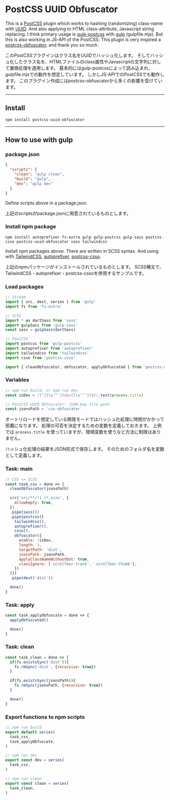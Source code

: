 # PostCSS UUID Obfuscator

This is a [PostCSS] plugin which works to hashing (randomizing) class-name with [UUID].
And also applying to HTML class-attribute, Javascript string replacing.
I think primary usage is [gulp-postcss] with [gulp] (gulpfile.mjs). But this is also working in JS-API of the PostCSS.
This plugin is very inspired a [postcss-obfuscator], and thank you so much.

このPostCSSプラグインはクラス名をUUIDでハッシュ化します。
そしてハッシュ化したクラス名を、HTMLファイルのclass属性やJavascriptの文字列に対して置換処理を適用します。
基本的にはgulp-postcssによって読み込まれ、gulpfile.mjsでの動作を想定しています。
しかしJS-APIでのPostCSSでも動作します。
このプラグイン作成にはpostcss-obfuscatorから多くの影響を受けています。


---

## Install

```
npm install postcss-uuid-obfuscator
```


---

## How to use with gulp

### package.json

```json
{
  "scripts": {
    "clean": "gulp clean",
    "build": "gulp",
    "dev": "gulp dev"
  }
}
```

Define scripts above in a package.json.

上記のscriptsがpackage.jsonに用意されているものとします。


### Install npm package

```
npm install autoprefixer fs-extra gulp gulp-postcss gulp-sass postcss-csso postcss-uuid-obfuscator sass tailwindcss
```

Install npm packages above.
There are written in SCSS syntax.
And using with [TailwindCSS], [autoprefixer], [postcss-csso].

上記のnpmパッケージがインストールされているものとします。
SCSS構文で、TailwindCSS・autoprefixer・postcss-cssoを併用するサンプルです。


### Load packages

```javascript
// Stream
import { src, dest, series } from 'gulp'
import fs from 'fs-extra'

// SCSS
import * as dartSass from 'sass'
import gulpSass from 'gulp-sass'
const sass = gulpSass(dartSass)

// PostCSS
import postcss from 'gulp-postcss'
import autoprefixer from 'autoprefixer'
import tailwindcss from 'tailwindcss'
import csso from 'postcss-csso'

import { cleanObfuscator, obfuscator, applyObfuscated } from 'postcss-uuid-obfuscator'
```


### Variables

```javascript
// npm run build, or npm run dev
const isDev = /(^|[\s'"`])dev([\s'"`]|$)/.test(process.title)

// PostCSS UUID Obfuscator: JSON.map file path
const jsonsPath = 'css-obfuscator'
```

オートリロードを想定している開発モードではハッシュ化処理に時間がかかって邪魔になります。
処理の可否を決定するための変数を定義しておきます。
上例では `process.title` を使っていますが、環境変数を使うなど方法に制限はありません。

ハッシュ化処理の結果をJSON形式で保存します。
そのためのフォルダ名を変数として定義します。


### Task: main

```javascript
// CSS <= SCSS
const task_css = done => {
  cleanObfuscator(jsonsPath)

  src('src/**/!(_)*.scss', {
    allowEmpty: true,
  })
  .pipe(sass())
  .pipe(postcss([
    tailwindcss(),
    autoprefixer(),
    csso(),
    obfuscator({
      enable: !isDev,
      length: 3,
      targetPath: 'dist',
      jsonsPath: jsonsPath,
      applyClassNameWithoutDot: true,
      classIgnore: ['scrollbar-track', 'scrollbar-thumb'],
    })
  ]))
  .pipe(dest('dist'))

  done()
}
```


### Task: apply

```javascript
const task_applyObfuscate = done => {
  applyObfuscated()

  done()
}
```


### Task: clean

```javascript
const task_clean = done => {
  if(fs.existsSync('dist')){
    fs.rmSync('dist', {recursive: true})
  }

  if(fs.existsSync(jsonsPath)){
    fs.rmSync(jsonsPath, {recursive: true})
  }

  done()
}
```


### Export functions to npm scripts

```javascript
// npm run build
export default series(
  task_css,
  task_applyObfuscate,
)

// npm run dev
export const dev = series(
  task_css,
)

// npm run clean
export const clean = series(
  task_clean,
)
```



[PostCSS]: https://github.com/postcss/postcss
[UUID]: https://github.com/uuidjs/uuid
[gulp-postcss]: https://github.com/postcss/gulp-postcss
[gulp]: https://gulpjs.com/
[postcss-obfuscator]: https://github.com/n4j1Br4ch1D/postcss-obfuscator
[TailwindCSS]: https://tailwindcss.com/
[autoprefixer]: https://github.com/postcss/autoprefixer
[postcss-csso]: https://github.com/lahmatiy/postcss-csso
